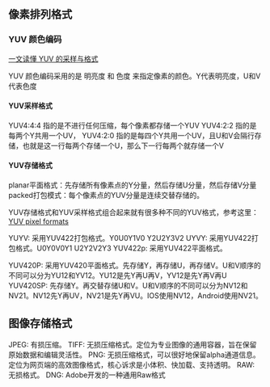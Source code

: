 ## 像素排列格式

### YUV 颜色编码

[一文读懂 YUV 的采样与格式](https://zhuanlan.zhihu.com/p/113122344)

YUV 颜色编码采用的是 明亮度 和 色度 来指定像素的颜色。Y代表明亮度，U和V代表色度

#### YUV采样格式

YUV4:4:4 指的是不进行任何压缩，每个像素都存储一个YUV
YUV4:2:2 指的是每两个Y共用一个UV，
YUV4:2:0 指的是每四个Y共用一个UV，且U和V会隔行存储，也就是这一行每两个存储一个U，那么下一行每两个就存储一个V

#### YUV存储格式

planar平面格式：先存储所有像素点的Y分量，然后存储U分量，然后存储V分量
packed打包模式：每个像素点的YUV分量是连续交替存储的。

YUV存储格式和YUV采样格式组合起来就有很多种不同的YUV格式，参考这里：[YUV pixel formats](https://link.zhihu.com/?target=https%3A//www.fourcc.org/yuv.php)


YUYV: 采用YUV422打包格式。Y0U0Y1V0 Y2U2Y3V2
UYVY: 采用YUV422打包格式。U0Y0V0Y1 U2Y2V2Y3
YUV422p: 采用YUV422平面格式。

YUV420P: 采用YUV420平面格式。先存储Y，再存储U，再存储V。U和V顺序的不同可以分为YU12和YV12。YU12是先Y再U再V，YV12是先Y再V再U
YUV420SP: 先存储Y。再交替存储U和V。U和V顺序的不同可以分为NV12和NV21。NV12先Y再UV，NV21是先Y再VU。IOS使用NV12，Android使用NV21。

## 图像存储格式

JPEG: 有损压缩。
TIFF: 无损压缩格式。定位为专业图像的通用容器，旨在保留原始数据和编辑灵活性。
PNG: 无损压缩格式，可以很好地保留alpha通道信息。定位为网页端的高效图像格式，核心诉求是小体积、快加载、支持透明。
RAW: 无损格式。
DNG: Adobe开发的一种通用Raw格式

